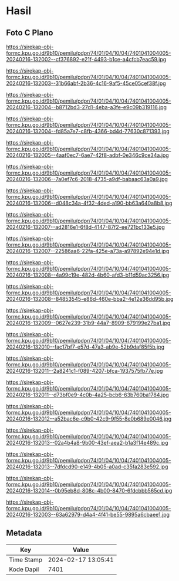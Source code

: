 # Hasil

## Foto C Plano

https://sirekap-obj-formc.kpu.go.id/9b10/pemilu/pdpr/74/01/04/10/04/7401041004005-20240216-132002--cf376892-e21f-4493-b1ce-a4cfcb7eac59.jpg

https://sirekap-obj-formc.kpu.go.id/9b10/pemilu/pdpr/74/01/04/10/04/7401041004005-20240216-132003--31b66abf-2b36-4c16-9af5-45ce05cef38f.jpg

https://sirekap-obj-formc.kpu.go.id/9b10/pemilu/pdpr/74/01/04/10/04/7401041004005-20240216-132004--b8712bd3-27d1-4eba-a3fe-e9c09b319116.jpg

https://sirekap-obj-formc.kpu.go.id/9b10/pemilu/pdpr/74/01/04/10/04/7401041004005-20240216-132004--fd85a7e7-c8fb-4366-bd4d-77630c871393.jpg

https://sirekap-obj-formc.kpu.go.id/9b10/pemilu/pdpr/74/01/04/10/04/7401041004005-20240216-132005--4aaf0ec7-6ae7-42f8-adbf-0e346c9ce34a.jpg

https://sirekap-obj-formc.kpu.go.id/9b10/pemilu/pdpr/74/01/04/10/04/7401041004005-20240216-132006--7a0ef7c6-2018-4735-a9df-babaac63a0a9.jpg

https://sirekap-obj-formc.kpu.go.id/9b10/pemilu/pdpr/74/01/04/10/04/7401041004005-20240216-132006--d048c34a-4f32-4ded-a190-bb63a640a8b8.jpg

https://sirekap-obj-formc.kpu.go.id/9b10/pemilu/pdpr/74/01/04/10/04/7401041004005-20240216-132007--ad2816e1-6f8d-4147-87f2-ee721bc133e5.jpg

https://sirekap-obj-formc.kpu.go.id/9b10/pemilu/pdpr/74/01/04/10/04/7401041004005-20240216-132007--22586aa6-22fa-425e-a73a-a97892e94e1d.jpg

https://sirekap-obj-formc.kpu.go.id/9b10/pemilu/pdpr/74/01/04/10/04/7401041004005-20240216-132008--4a99c19e-482d-4b60-afd3-b11d59ac3256.jpg

https://sirekap-obj-formc.kpu.go.id/9b10/pemilu/pdpr/74/01/04/10/04/7401041004005-20240216-132008--84853545-e86d-460e-bba2-4e12e36dd95b.jpg

https://sirekap-obj-formc.kpu.go.id/9b10/pemilu/pdpr/74/01/04/10/04/7401041004005-20240216-132009--0627e239-31b9-44a7-8909-679199e27ba1.jpg

https://sirekap-obj-formc.kpu.go.id/9b10/pemilu/pdpr/74/01/04/10/04/7401041004005-20240216-132010--fac17bf7-e57d-47a3-ab9e-52b9daf85f5b.jpg

https://sirekap-obj-formc.kpu.go.id/9b10/pemilu/pdpr/74/01/04/10/04/7401041004005-20240216-132011--2a8241c1-f089-4207-bfca-1937575fb77e.jpg

https://sirekap-obj-formc.kpu.go.id/9b10/pemilu/pdpr/74/01/04/10/04/7401041004005-20240216-132011--d73bf0e9-4c0b-4a25-bcb6-63b760ba1784.jpg

https://sirekap-obj-formc.kpu.go.id/9b10/pemilu/pdpr/74/01/04/10/04/7401041004005-20240216-132012--a52bac6e-c9b0-42c9-9f55-8e0b689e0046.jpg

https://sirekap-obj-formc.kpu.go.id/9b10/pemilu/pdpr/74/01/04/10/04/7401041004005-20240216-132013--02a4b4a8-9b00-43ef-aea2-b1a3f14e489c.jpg

https://sirekap-obj-formc.kpu.go.id/9b10/pemilu/pdpr/74/01/04/10/04/7401041004005-20240216-132013--7dfdcd90-e149-4b05-a0ad-c35fa283e592.jpg

https://sirekap-obj-formc.kpu.go.id/9b10/pemilu/pdpr/74/01/04/10/04/7401041004005-20240216-132014--0b95eb8d-808c-4b00-8470-6fdcbbb565cd.jpg

https://sirekap-obj-formc.kpu.go.id/9b10/pemilu/pdpr/74/01/04/10/04/7401041004005-20240216-132003--63a62979-d4a4-4f41-be55-9895a6cbaee1.jpg


## Metadata

| Key        | Value               |
| ---------- | ------------------- |
| Time Stamp | 2024-02-17 13:05:41 |
| Kode Dapil | 7401                |



